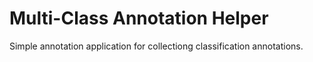# Multi-Class Annotation Helper

Simple annotation application for collectiong classification annotations.

